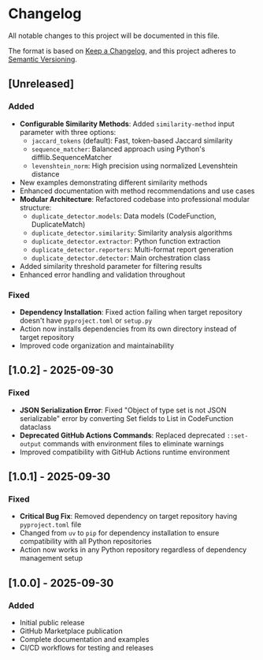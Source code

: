 # Changelog

All notable changes to this project will be documented in this file.

The format is based on [Keep a Changelog](https://keepachangelog.com/en/1.0.0/),
and this project adheres to [Semantic Versioning](https://semver.org/spec/v2.0.0.html).

## [Unreleased]

### Added
- **Configurable Similarity Methods**: Added `similarity-method` input parameter with three options:
  - `jaccard_tokens` (default): Fast, token-based Jaccard similarity
  - `sequence_matcher`: Balanced approach using Python's difflib.SequenceMatcher
  - `levenshtein_norm`: High precision using normalized Levenshtein distance
- New examples demonstrating different similarity methods
- Enhanced documentation with method recommendations and use cases
- **Modular Architecture**: Refactored codebase into professional modular structure:
  - `duplicate_detector.models`: Data models (CodeFunction, DuplicateMatch)
  - `duplicate_detector.similarity`: Similarity analysis algorithms
  - `duplicate_detector.extractor`: Python function extraction
  - `duplicate_detector.reporters`: Multi-format report generation
  - `duplicate_detector.detector`: Main orchestration class
- Added similarity threshold parameter for filtering results
- Enhanced error handling and validation throughout

### Fixed
- **Dependency Installation**: Fixed action failing when target repository doesn't have `pyproject.toml` or `setup.py`
- Action now installs dependencies from its own directory instead of target repository
- Improved code organization and maintainability

## [1.0.2] - 2025-09-30

### Fixed
- **JSON Serialization Error**: Fixed "Object of type set is not JSON serializable" error by converting Set fields to List in CodeFunction dataclass
- **Deprecated GitHub Actions Commands**: Replaced deprecated `::set-output` commands with environment files to eliminate warnings
- Improved compatibility with GitHub Actions runtime environment

## [1.0.1] - 2025-09-30

### Fixed
- **Critical Bug Fix**: Removed dependency on target repository having `pyproject.toml` file
- Changed from `uv` to `pip` for dependency installation to ensure compatibility with all Python repositories
- Action now works in any Python repository regardless of dependency management setup

## [1.0.0] - 2025-09-30

### Added
- Initial public release
- GitHub Marketplace publication
- Complete documentation and examples
- CI/CD workflows for testing and releases
